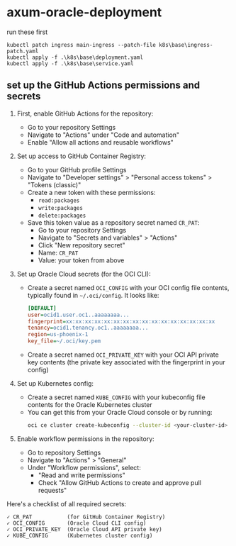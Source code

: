 # axum-oracle-deployment
run these first

    kubectl patch ingress main-ingress --patch-file k8s\base\ingress-patch.yaml
    kubectl apply -f .\k8s\base\deployment.yaml
    kubectl apply -f .\k8s\base\service.yaml


## set up the GitHub Actions permissions and secrets

1. First, enable GitHub Actions for the repository:
   - Go to your repository Settings
   - Navigate to "Actions" under "Code and automation"
   - Enable "Allow all actions and reusable workflows"

2. Set up access to GitHub Container Registry:
   - Go to your GitHub profile Settings
   - Navigate to "Developer settings" > "Personal access tokens" > "Tokens (classic)"
   - Create a new token with these permissions:
     - `read:packages`
     - `write:packages`
     - `delete:packages`
   - Save this token value as a repository secret named `CR_PAT`:
     - Go to your repository Settings
     - Navigate to "Secrets and variables" > "Actions"
     - Click "New repository secret"
     - Name: `CR_PAT`
     - Value: your token from above

3. Set up Oracle Cloud secrets (for the OCI CLI):
   - Create a secret named `OCI_CONFIG` with your OCI config file contents, typically found in `~/.oci/config`. It looks like:
     ```ini
     [DEFAULT]
     user=ocid1.user.oc1..aaaaaaaa...
     fingerprint=xx:xx:xx:xx:xx:xx:xx:xx:xx:xx:xx:xx:xx:xx:xx:xx
     tenancy=ocid1.tenancy.oc1..aaaaaaaa...
     region=us-phoenix-1
     key_file=~/.oci/key.pem
     ```
   - Create a secret named `OCI_PRIVATE_KEY` with your OCI API private key contents (the private key associated with the fingerprint in your config)

4. Set up Kubernetes config:
   - Create a secret named `KUBE_CONFIG` with your kubeconfig file contents for the Oracle Kubernetes cluster
   - You can get this from your Oracle Cloud console or by running:
     ```bash
     oci ce cluster create-kubeconfig --cluster-id <your-cluster-id> --file - --token-version 2.0.0
     ```

5. Enable workflow permissions in the repository:
   - Go to repository Settings
   - Navigate to "Actions" > "General"
   - Under "Workflow permissions", select:
     - "Read and write permissions"
     - Check "Allow GitHub Actions to create and approve pull requests"

Here's a checklist of all required secrets:
```
✓ CR_PAT           (for GitHub Container Registry)
✓ OCI_CONFIG       (Oracle Cloud CLI config)
✓ OCI_PRIVATE_KEY  (Oracle Cloud API private key)
✓ KUBE_CONFIG      (Kubernetes cluster config)
```

